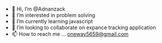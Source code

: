 - 👋 Hi, I’m @Adnanzack
- 👀 I’m interested in problem solving
- 🌱 I’m currently learning javascript
- 💞️ I’m looking to collaborate on expance tracking application
- 📫 How to reach me ...
     oneway5659@gmail.com

<!---
Adnanzack/Adnanzack is a ✨ special ✨ repository because its `README.md` (this file) appears on your GitHub profile.
You can click the Preview link to take a look at your changes.
--->

